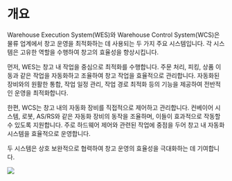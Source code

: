 # 개요

Warehouse Execution System(WES)와 Warehouse Control System(WCS)은 물류 업계에서 창고 운영을 최적화하는 데 사용되는 두 가지 주요 시스템입니다. 각 시스템은 고유한 역할을 수행하여 창고의 효율성을 향상시킵니다.

먼저, WES는 창고 내 작업을 중심으로 최적화를 수행합니다. 주문 처리, 피킹, 상품 이동과 같은 작업을 자동화하고 조율하여 창고 작업을 효율적으로 관리합니다. 자동화된 장비와의 원활한 통합, 작업 일정 관리, 작업 경로 최적화 등의 기능을 제공하여 전반적인 운영을 최적화합니다.

한편, WCS는 창고 내의 자동화 장비를 직접적으로 제어하고 관리합니다. 컨베이어 시스템, 로봇, AS/RS와 같은 자동화 장비의 동작을 조율하며, 이들이 효과적으로 작동할 수 있도록 지원합니다. 주로 하드웨어 제어와 관련된 작업에 중점을 두어 창고 내 자동화 시스템을 효율적으로 운영합니다.

두 시스템은 상호 보완적으로 협력하여 창고 운영의 효율성을 극대화하는 데 기여합니다.

![](wmsweswcs.png)